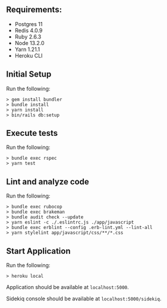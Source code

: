 ## Requirements:
- Postgres 11
- Redis 4.0.9
- Ruby 2.6.3
- Node 13.2.0
- Yarn 1.21.1
- Heroku CLI

## Initial Setup
Run the following:
```
> gem install bundler
> bundle install
> yarn install
> bin/rails db:setup
```

## Execute tests
Run the following:
```
> bundle exec rspec
> yarn test
```

## Lint and analyze code
Run the following:
```
> bundle exec rubocop
> bundle exec brakeman
> bundle audit check --update
> yarn eslint -c ./.eslintrc.js ./app/javascript
> bundle exec erblint --config .erb-lint.yml --lint-all
> yarn stylelint app/javascript/css/**/*.css
```

## Start Application
Run the following:
```
> heroku local
```

Application should be available at `localhost:5000`.

Sidekiq console should be available at `localhost:5000/sidekiq`.
